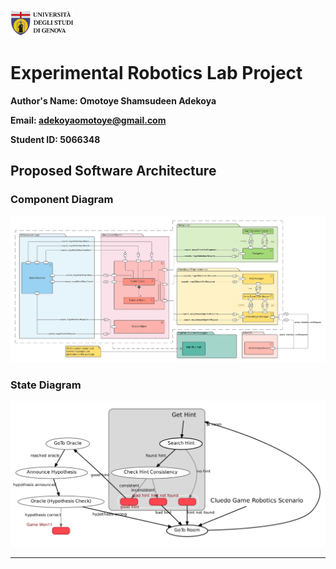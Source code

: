 <a href="https://unige.it/en/">
<img src="images/genoa_logo.png" width="20%" height="20%" title="University of Genoa" alt="University of Genoa" >
</a>

# Experimental Robotics Lab Project

**Author's Name: Omotoye Shamsudeen Adekoya**

**Email: adekoyaomotoye@gmail.com**

**Student ID: 5066348**

## Proposed Software Architecture

### Component Diagram

<img src="UML%20Diagrams/component_diagram_v2.png"  title="Component Diagram Version 2" alt="Component Diagram Version 2" >

### State Diagram

<img src="UML%20Diagrams/state_diagram_v1.png"  title="Smach Viewer State Diagram Version 1" alt="Smach Viewer State Diagram Version 1" >

---
